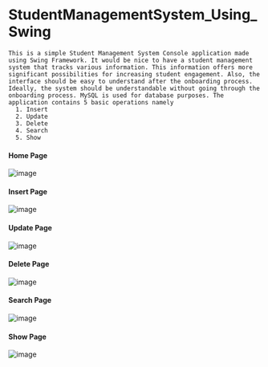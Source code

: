# StudentManagementSystem_Using_Swing

```  
This is a simple Student Management System Console application made using Swing Framework. It would be nice to have a student management system that tracks various information. This information offers more significant possibilities for increasing student engagement. Also, the interface should be easy to understand after the onboarding process. Ideally, the system should be understandable without going through the onboarding process. MySQL is used for database purposes. The application contains 5 basic operations namely
  1. Insert
  2. Update
  3. Delete
  4. Search
  5. Show  
```

#### Home Page
![image](https://user-images.githubusercontent.com/86393603/191774940-25447c35-fa60-4c78-8556-513adc2d052b.png)

#### Insert Page
![image](https://user-images.githubusercontent.com/86393603/191775115-df70ddfa-016a-4c0a-87c2-e9ab78de1f05.png)

#### Update Page
![image](https://user-images.githubusercontent.com/86393603/191775652-469b0b3e-d025-4fc3-ac63-856c67bb048f.png)

#### Delete Page
![image](https://user-images.githubusercontent.com/86393603/191775450-aa8c005d-e839-49c3-af75-79b935522c91.png)

#### Search Page
![image](https://user-images.githubusercontent.com/86393603/191775366-85a6fc0c-249f-4e06-921a-c26279aa534c.png)

#### Show Page
![image](https://user-images.githubusercontent.com/86393603/191775255-b263e8cd-f3ba-4218-a698-7d9960038853.png)
